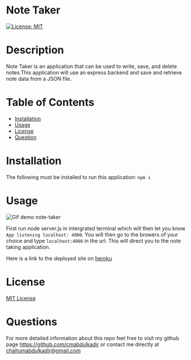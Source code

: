 # Note Taker

[![License: MIT](https://img.shields.io/badge/License-MIT-yellow.svg)](https://opensource.org/licenses/MIT)

# Description 

Note Taker is an application that can be used to write, save, and delete notes.This application will use an express backend and save and retrieve note data from a JSON file.

# Table of Contents
* [Installation](#installation)
* [Usage](#usage)
* [License](#license)
* [Question](#question)

# Installation
The following must be installed to run this application: `npm i`

# Usage

![Gif demo note-taker](note-demo.gif)

First run node server.js in intergrated terminal which will then let you know `App listening localhost: 4000`. You will then go to the browers of your choice and type `localhost:4000` in the url. This will direct you to the note taking application.

Here is a link to the deployed site on [heroku](https://note-taker--heroku.herokuapp.com/)

# License

[MIT License](https://choosealicense.com/licenses/mit/)

# Questions

For more detailed information about this repo feel free to visit my github page https://github.com/cmabdulkadir or contact me directly at chaltumabdulkadir@gmail.com 



